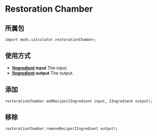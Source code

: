 # Restoration Chamber

## 所属包
```zenscript
import mods.calculator.restorationChamber;
```

## 使用方式

- **[IIngredient](/Vanilla/Variable_Types/IIngredient/) input** The input.
- **[IIngredient](/Vanilla/Variable_Types/IIngredient/) output** The output.

## 添加
```zenscript
restorationChamber.addRecipe(IIngredient input, IIngredient output);
```

## 移除
```zenscript
restorationChamber.removeRecipe(IIngredient output);
```
